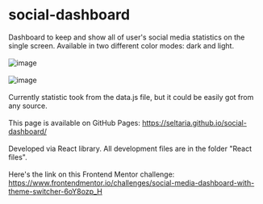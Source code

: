 # social-dashboard

Dashboard to keep and show all of user's social media statistics on the single screen. Available in two different color modes: dark and light.
<br/><br/>
![image](https://user-images.githubusercontent.com/94777746/209073045-1d2dccf7-8034-4c73-b8c4-7929a7d48aeb.png)
<br/><br/>
![image](https://user-images.githubusercontent.com/94777746/209073096-047492a4-fccb-4677-88ac-922dac4e2688.png)
<br/><br/>
Currently statistic took from the data.js file, but it could be easily got from any source.
<br/><br/>
This page is available on GitHub Pages: https://seltaria.github.io/social-dashboard/
<br/><br/>
Developed via React library. All development files are in the folder "React files".
<br/><br/>
Here's the link on this Frontend Mentor challenge: https://www.frontendmentor.io/challenges/social-media-dashboard-with-theme-switcher-6oY8ozp_H
